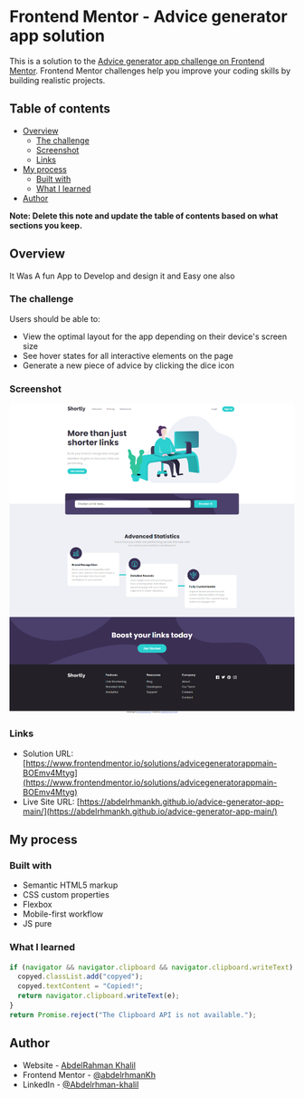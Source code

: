 # Frontend Mentor - Advice generator app solution

This is a solution to the [Advice generator app challenge on Frontend Mentor](https://www.frontendmentor.io/challenges/advice-generator-app-QdUG-13db). Frontend Mentor challenges help you improve your coding skills by building realistic projects.

## Table of contents

- [Overview](#overview)
  - [The challenge](#the-challenge)
  - [Screenshot](#screenshot)
  - [Links](#links)
- [My process](#my-process)
  - [Built with](#built-with)
  - [What I learned](#what-i-learned)
- [Author](#author)

**Note: Delete this note and update the table of contents based on what sections you keep.**

## Overview

It Was A fun App to Develop and design it and Easy one also

### The challenge

Users should be able to:

- View the optimal layout for the app depending on their device's screen size
- See hover states for all interactive elements on the page
- Generate a new piece of advice by clicking the dice icon

### Screenshot

![](./design/Screencapture.png)

### Links

- Solution URL: [https://www.frontendmentor.io/solutions/advicegeneratorappmain-BOEmv4Mtyg](https://www.frontendmentor.io/solutions/advicegeneratorappmain-BOEmv4Mtyg)
- Live Site URL: [https://abdelrhmankh.github.io/advice-generator-app-main/](https://abdelrhmankh.github.io/advice-generator-app-main/)

## My process

### Built with

- Semantic HTML5 markup
- CSS custom properties
- Flexbox
- Mobile-first workflow
- JS pure

### What I learned

```js
if (navigator && navigator.clipboard && navigator.clipboard.writeText) {
  copyed.classList.add("copyed");
  copyed.textContent = "Copied!";
  return navigator.clipboard.writeText(e);
}
return Promise.reject("The Clipboard API is not available.");
```

## Author

- Website - [AbdelRahman Khalil](https://abdelrhmankh.github.io/abdelrhmankhalil/)
- Frontend Mentor - [@abdelrhmanKh](https://www.frontendmentor.io/profile/abdelrhmanKh)
- LinkedIn - [@Abdelrhman-khalil](https://www.linkedin.com/in/abdelrhman-khalil-ali-9716a0188/)
